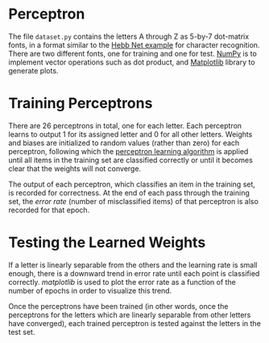 # Perceptron

The file `​dataset.py​` contains the letters A through Z as 5-by-7 dot-matrix fonts, in a format similar to the [​Hebb Net example​] for character recognition. There are two different fonts, one for training and one for test.
[​NumPy​] is to implement vector operations such as dot product, and [Matplotlib] library to generate plots.

# Training Perceptrons

There are 26 perceptrons in total, one for each letter. Each perceptron learns to output 1 for its assigned letter and 0 for all other letters. Weights and biases are initialized to random values (rather than zero) for each perceptron, following which the ​[perceptron learning algorithm​] is applied until all items in the training set are classified correctly or until it becomes clear that the weights will not converge.

The output of each perceptron, which classifies an item in the training set, is recorded for correctness. At the end of each pass through the training set, the *error rate* (number of misclassified items) of that perceptron is also recorded for that epoch.

# Testing the Learned Weights

If a letter is linearly separable from the others and the learning rate is small enough, there is a downward trend in error rate until each point is classified correctly. *matplotlib* is used to ​plot the error rate as a function of the number of epochs​ in order to visualize this trend.

Once the perceptrons have been trained (in other words, once the perceptrons for the letters which are linearly separable from other letters have converged), each trained perceptron is tested against the letters in the test set.

[​Hebb Net example​]: https://gist.github.com/ProfAvery/01fc74d75accbe3c1926550a2ca05e4d
[perceptron learning algorithm​]: https://en.wikipedia.org/wiki/Perceptron#Learning_algorithm
[Matplotlib]: https://matplotlib.org
[​NumPy​]: https://numpy.org
